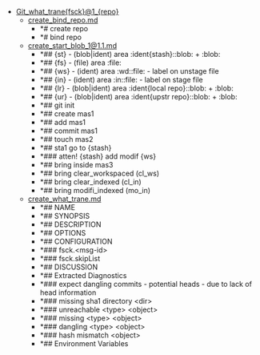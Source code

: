 - <a href = "E:\Node_projects\Node_Way\NBase\_Md\_Index\_Git\contaners\Workout_this\blobs_for_taining\fsck.1\Git_what_trane{fsck}@1_{repo}\cat.Git_what_trane{fsck}@1_{repo}\dir.Git_what_trane{fsck}@1_{repo}.md">Git_what_trane{fsck}@1_{repo}</a>
    - <a href = "E:\Node_projects\Node_Way\NBase\_Md\_Index\_Git\contaners\Workout_this\blobs_for_taining\fsck.1\Git_what_trane{fsck}@1_{repo}\create_bind_repo.md">create_bind_repo.md</a>
        - *# create repo
        - *# bind repo
    - <a href = "E:\Node_projects\Node_Way\NBase\_Md\_Index\_Git\contaners\Workout_this\blobs_for_taining\fsck.1\Git_what_trane{fsck}@1_{repo}\create_start_blob_1@1.1.md">create_start_blob_1@1.1.md</a>
        - *## {st} - (blob|ident) area :ident{stash}::blob: + :blob:
        - *## {fs} - (file) area :file:
        - *## {ws} - (ident) area :wd::file: - label on unstage file 
        - *## {in} - (ident) area :in::file: - label on stage file
        - *## {lr} - (blob|ident) area :ident{local repo}::blob: + :blob:
        - *## {ur} - (blob|ident) area :ident{upstr repo}::blob: + :blob:
        - *## git init
        - *## create mas1
        - *##  add mas1
        - *## commit mas1
        - *## touch mas2
        - *## sta1 go to {stash}
        - *### atten! {stash} add modif {ws}
        - *## bring inside mas3   
        - *## bring clear_workspaced (cl_ws)
        - *## bring clear_indexed (cl_in)
        - *## bring modifi_indexed (mo_in)
    - <a href = "E:\Node_projects\Node_Way\NBase\_Md\_Index\_Git\contaners\Workout_this\blobs_for_taining\fsck.1\Git_what_trane{fsck}@1_{repo}\create_what_trane.md">create_what_trane.md</a>
        - *## NAME
        - *## SYNOPSIS
        - *## DESCRIPTION
        - *## OPTIONS
        - *## CONFIGURATION
        - *### fsck.\<msg-id>
        - *### fsck.skipList
        - *## DISCUSSION
        - *## Extracted Diagnostics
        - *### expect dangling commits - potential heads - due to lack of head information
        - *### missing sha1 directory \<dir>
        - *### unreachable \<type> \<object>
        - *### missing \<type> \<object>
        - *### dangling \<type> \<object>
        - *### hash mismatch \<object>
        - *## Environment Variables
